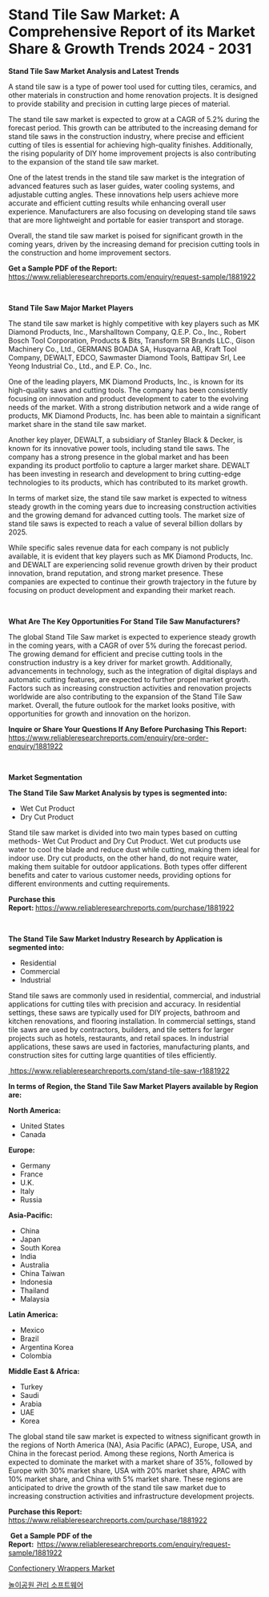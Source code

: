 <p><h1>Stand Tile Saw Market: A Comprehensive Report of its Market Share & Growth Trends 2024 - 2031</h1></p><p><strong>Stand Tile Saw Market Analysis and Latest Trends</strong></p>
<p><p>A stand tile saw is a type of power tool used for cutting tiles, ceramics, and other materials in construction and home renovation projects. It is designed to provide stability and precision in cutting large pieces of material.</p><p>The stand tile saw market is expected to grow at a CAGR of 5.2% during the forecast period. This growth can be attributed to the increasing demand for stand tile saws in the construction industry, where precise and efficient cutting of tiles is essential for achieving high-quality finishes. Additionally, the rising popularity of DIY home improvement projects is also contributing to the expansion of the stand tile saw market.</p><p>One of the latest trends in the stand tile saw market is the integration of advanced features such as laser guides, water cooling systems, and adjustable cutting angles. These innovations help users achieve more accurate and efficient cutting results while enhancing overall user experience. Manufacturers are also focusing on developing stand tile saws that are more lightweight and portable for easier transport and storage.</p><p>Overall, the stand tile saw market is poised for significant growth in the coming years, driven by the increasing demand for precision cutting tools in the construction and home improvement sectors.</p></p>
<p><strong>Get a Sample PDF of the Report:&nbsp;</strong> <a href="https://www.reliableresearchreports.com/enquiry/request-sample/1881922">https://www.reliableresearchreports.com/enquiry/request-sample/1881922</a></p>
<p>&nbsp;</p>
<p><strong>Stand Tile Saw Major Market Players</strong></p>
<p><p>The stand tile saw market is highly competitive with key players such as MK Diamond Products, Inc., Marshalltown Company, Q.E.P. Co., Inc., Robert Bosch Tool Corporation, Products & Bits, Transform SR Brands LLC., Gison Machinery Co., Ltd., GERMANS BOADA SA, Husqvarna AB, Kraft Tool Company, DEWALT, EDCO, Sawmaster Diamond Tools, Battipav Srl, Lee Yeong Industrial Co., Ltd., and E.P. Co., Inc. </p><p>One of the leading players, MK Diamond Products, Inc., is known for its high-quality saws and cutting tools. The company has been consistently focusing on innovation and product development to cater to the evolving needs of the market. With a strong distribution network and a wide range of products, MK Diamond Products, Inc. has been able to maintain a significant market share in the stand tile saw market.</p><p>Another key player, DEWALT, a subsidiary of Stanley Black & Decker, is known for its innovative power tools, including stand tile saws. The company has a strong presence in the global market and has been expanding its product portfolio to capture a larger market share. DEWALT has been investing in research and development to bring cutting-edge technologies to its products, which has contributed to its market growth.</p><p>In terms of market size, the stand tile saw market is expected to witness steady growth in the coming years due to increasing construction activities and the growing demand for advanced cutting tools. The market size of stand tile saws is expected to reach a value of several billion dollars by 2025.</p><p>While specific sales revenue data for each company is not publicly available, it is evident that key players such as MK Diamond Products, Inc. and DEWALT are experiencing solid revenue growth driven by their product innovation, brand reputation, and strong market presence. These companies are expected to continue their growth trajectory in the future by focusing on product development and expanding their market reach.</p></p>
<p>&nbsp;</p>
<p><strong>What Are The Key Opportunities For Stand Tile Saw Manufacturers?</strong></p>
<p><p>The global Stand Tile Saw market is expected to experience steady growth in the coming years, with a CAGR of over 5% during the forecast period. The growing demand for efficient and precise cutting tools in the construction industry is a key driver for market growth. Additionally, advancements in technology, such as the integration of digital displays and automatic cutting features, are expected to further propel market growth. Factors such as increasing construction activities and renovation projects worldwide are also contributing to the expansion of the Stand Tile Saw market. Overall, the future outlook for the market looks positive, with opportunities for growth and innovation on the horizon.</p></p>
<p><strong>Inquire or Share Your Questions If Any Before Purchasing This Report:</strong> <a href="https://www.reliableresearchreports.com/enquiry/pre-order-enquiry/1881922">https://www.reliableresearchreports.com/enquiry/pre-order-enquiry/1881922</a></p>
<p>&nbsp;</p>
<p><strong>Market Segmentation</strong></p>
<p><strong>The Stand Tile Saw Market Analysis by types is segmented into:</strong></p>
<p><ul><li>Wet Cut Product</li><li>Dry Cut Product</li></ul></p>
<p><p>Stand tile saw market is divided into two main types based on cutting methods- Wet Cut Product and Dry Cut Product. Wet cut products use water to cool the blade and reduce dust while cutting, making them ideal for indoor use. Dry cut products, on the other hand, do not require water, making them suitable for outdoor applications. Both types offer different benefits and cater to various customer needs, providing options for different environments and cutting requirements.</p></p>
<p><strong>Purchase this Report:&nbsp;</strong><a href="https://www.reliableresearchreports.com/purchase/1881922">https://www.reliableresearchreports.com/purchase/1881922</a></p>
<p>&nbsp;</p>
<p><strong>The Stand Tile Saw Market Industry Research by Application is segmented into:</strong></p>
<p><ul><li>Residential</li><li>Commercial</li><li>Industrial</li></ul></p>
<p><p>Stand tile saws are commonly used in residential, commercial, and industrial applications for cutting tiles with precision and accuracy. In residential settings, these saws are typically used for DIY projects, bathroom and kitchen renovations, and flooring installation. In commercial settings, stand tile saws are used by contractors, builders, and tile setters for larger projects such as hotels, restaurants, and retail spaces. In industrial applications, these saws are used in factories, manufacturing plants, and construction sites for cutting large quantities of tiles efficiently.</p></p>
<p><a href="https://www.reliableresearchreports.com/stand-tile-saw-r1881922">&nbsp;https://www.reliableresearchreports.com/stand-tile-saw-r1881922</a></p>
<p><strong>In terms of Region, the Stand Tile Saw Market Players available by Region are:</strong></p>
<p>
    <p> <strong> North America: </strong>
        <ul>
            <li>United States</li>
            <li>Canada</li>
        </ul>
        </p> 
    <p> <strong> Europe: </strong>
        <ul>
            <li>Germany</li>
            <li>France</li>
            <li>U.K.</li>
            <li>Italy</li>
            <li>Russia</li>
        </ul>
        </p> 
    <p> <strong> Asia-Pacific: </strong>
        <ul>
            <li>China</li>
            <li>Japan</li>
            <li>South Korea</li>
            <li>India</li>
            <li>Australia</li>
            <li>China Taiwan</li>
            <li>Indonesia</li>
            <li>Thailand</li>
            <li>Malaysia</li>
        </ul>
        </p> 
    <p> <strong> Latin America: </strong>
        <ul>
            <li>Mexico</li>
            <li>Brazil</li>
            <li>Argentina Korea</li>
            <li>Colombia</li>
        </ul>
        </p> 
    <p> <strong> Middle East & Africa: </strong>
        <ul>
            <li>Turkey</li>
            <li>Saudi</li>
            <li>Arabia</li>
            <li>UAE</li>
            <li>Korea</li>
        </ul>
    </p>
    </p>
<p><p>The global stand tile saw market is expected to witness significant growth in the regions of North America (NA), Asia Pacific (APAC), Europe, USA, and China in the forecast period. Among these regions, North America is expected to dominate the market with a market share of 35%, followed by Europe with 30% market share, USA with 20% market share, APAC with 10% market share, and China with 5% market share. These regions are anticipated to drive the growth of the stand tile saw market due to increasing construction activities and infrastructure development projects.</p></p>
<p><strong>Purchase this Report: </strong><a href="https://www.reliableresearchreports.com/purchase/1881922">https://www.reliableresearchreports.com/purchase/1881922</a></p>
<p>&nbsp;<strong>Get a Sample PDF of the Report:&nbsp;&nbsp;</strong><a href="https://www.reliableresearchreports.com/enquiry/request-sample/1881922">https://www.reliableresearchreports.com/enquiry/request-sample/1881922</a></p>
<p><strong></strong></p>
<p><p><a href="https://view.publitas.com/reportprime-1/strategic-insights-into-global-confectionery-wrappers-market-trends-2024-2031-covered-in-129-pages/">Confectionery Wrappers Market</a></p><p><a href="https://github.com/vanessagrant665567/Market-Research-Report-List-2/blob/main/325749646190.md">놀이공원 관리 소프트웨어</a></p></p>